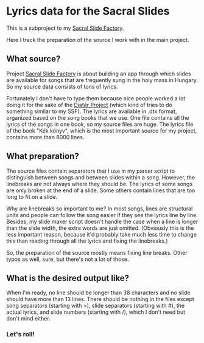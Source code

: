 # Lyrics data for the Sacral Slides

This is a subproject to my [Sacral Slide Factory](https://github.com/zslim/song-slides "Sacral Slide Factory repo").

Here I track the preparation of the source I work with in the main project.

## What source?

Project [Sacral Slide Factory](https://github.com/zslim/song-slides "Sacral Slide Factory repo") is about building an app through which slides are available for songs that are frequently sung in the holy mass in Hungary. So my source data consists of tons of lyrics.

Fortunately I don't have to type them because nice people worked a lot doing it for the sake of the [Diatár Project](http://diatar.eu/ "Diatár") (which kind of tries to do something similar to my SSF). The lyrics are available in .dtx format, organized based on the song books that we use. One file contains all the lyrics of the songs in one book, so my source files are huge. The lyrics file of the book "Kék könyv", which is the most important source for my project, contains more than 8000 lines.

## What preparation?

The source files contain separators that I use in my parser script to distinguish between songs and between slides within a song. However, the linebreaks are not always where they should be. The lyrics of some songs are only broken at the end of a slide. Some others contain lines that are too long to fit on a slide.

Why are linebreaks so important to me? In most songs, lines are structural units and people can follow the song easier if they see the lyrics line by line. Besides, my slide maker script doesn't handle the case when a line is longer than the slide width, the extra words are just omitted. (Obviously this is the less important reason, because it'd probably take much less time to change this than reading through all the lyrics and fixing the linebreaks.)

So, the preparation of the source mostly means fixing line breaks. Other typos as well, sure, but there's not a lot of those.

## What is the desired output like?

When I'm ready, no line should be longer than 38 characters and no slide should have more than 13 lines. There should be nothing in the files except song separators (starting with >), slide separators (starting with #), the actual lyrics, and slide numbers (starting with /), which I don't need but don't mind either.

### Let's roll!
